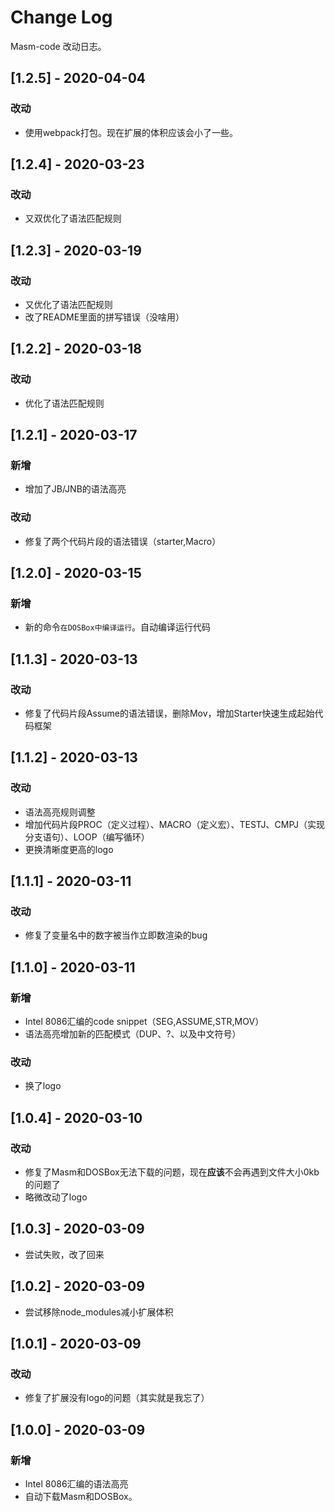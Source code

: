# Change Log

Masm-code 改动日志。

## [1.2.5] - 2020-04-04
### 改动
+ 使用webpack打包。现在扩展的体积应该会小了一些。

## [1.2.4] - 2020-03-23
### 改动
+ 又双优化了语法匹配规则

## [1.2.3] - 2020-03-19
### 改动
+ 又优化了语法匹配规则
+ 改了README里面的拼写错误（没啥用）

## [1.2.2] - 2020-03-18

### 改动
+ 优化了语法匹配规则


## [1.2.1] - 2020-03-17

### 新增
+ 增加了JB/JNB的语法高亮

### 改动
+ 修复了两个代码片段的语法错误（starter,Macro）

## [1.2.0] - 2020-03-15

### 新增
+ 新的命令`在DOSBox中编译运行`。自动编译运行代码

## [1.1.3] - 2020-03-13

### 改动
+ 修复了代码片段Assume的语法错误，删除Mov，增加Starter快速生成起始代码框架

## [1.1.2] - 2020-03-13

### 改动
+ 语法高亮规则调整
+ 增加代码片段PROC（定义过程）、MACRO（定义宏）、TESTJ、CMPJ（实现分支语句）、LOOP（编写循环）
+ 更换清晰度更高的logo

## [1.1.1] - 2020-03-11

### 改动
+ 修复了变量名中的数字被当作立即数渲染的bug

## [1.1.0] - 2020-03-11

### 新增
+ Intel 8086汇编的code snippet（SEG,ASSUME,STR,MOV）
+ 语法高亮增加新的匹配模式（DUP、?、以及中文符号）

### 改动
+ 换了logo

## [1.0.4] - 2020-03-10

### 改动
+ 修复了Masm和DOSBox无法下载的问题，现在**应该**不会再遇到文件大小0kb的问题了
+ 略微改动了logo


## [1.0.3] - 2020-03-09
+ 尝试失败，改了回来

## [1.0.2] - 2020-03-09
+ 尝试移除node_modules减小扩展体积

## [1.0.1] - 2020-03-09

### 改动
+ 修复了扩展没有logo的问题（其实就是我忘了）

## [1.0.0] - 2020-03-09

### 新增
+ Intel 8086汇编的语法高亮
+ 自动下载Masm和DOSBox。
